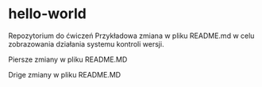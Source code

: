 # hello-world
Repozytorium do ćwiczeń
Przykładowa zmiana w pliku README.md w celu zobrazowania działania systemu kontroli wersji.


Piersze zmiany w pliku README.MD

Drige zmiany w pliku README.MD
